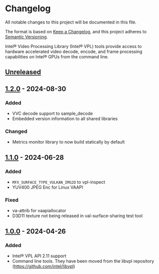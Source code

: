 # Changelog
All notable changes to this project will be documented in this file.

The format is based on [Keep a Changelog](https://keepachangelog.com/en/1.0.0/),
and this project adheres to [Semantic Versioning](https://semver.org/spec/v2.0.0.html).

Intel® Video Processing Library (Intel® VPL) tools provide access to hardware
accelerated video decode, encode, and frame processing capabilities on Intel®
GPUs from the command line.

## [Unreleased]

## [1.2.0] - 2024-08-30

### Added
- VVC decode support to sample_decode
- Embedded version information to all shared libraries

### Changed
- Metrics monitor library to now build statically by default

## [1.1.0] - 2024-06-28

### Added
- `MFX_SURFACE_TYPE_VULKAN_IMG2D` to vpl-inspect
- YUV400 JPEG Enc for Linux VAAPI

### Fixed
- va-attrib for vaapiallocator
- D3D11 texture not being released in val-surface-sharing test tool

## [1.0.0] - 2024-04-26

### Added
- Intel® VPL API 2.11 support
- Command line tools. They have been moved from the libvpl repository
  (https://github.com/intel/libvpl)


[Unreleased]: https://github.com/intel/libvpl/compare/v1.2.0...HEAD
[1.2.0]: https://github.com/intel/libvpl/compare/v1.1.0...v1.2.0
[1.1.0]: https://github.com/intel/libvpl/compare/v1.0.0...v1.1.0
[1.0.0]: https://github.com/intel/libvpl/releases/tag/v1.0.0

